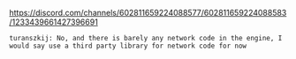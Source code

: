 
https://discord.com/channels/602811659224088577/602811659224088583/1233439661427396691
```
turanszkij: No, and there is barely any network code in the engine, I would say use a third party library for network code for now
```

